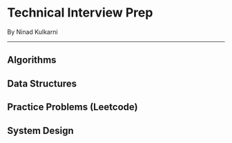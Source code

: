 # Technical Interview Prep
By Ninad Kulkarni

---
## Algorithms

## Data Structures

## Practice Problems (Leetcode)

## System Design